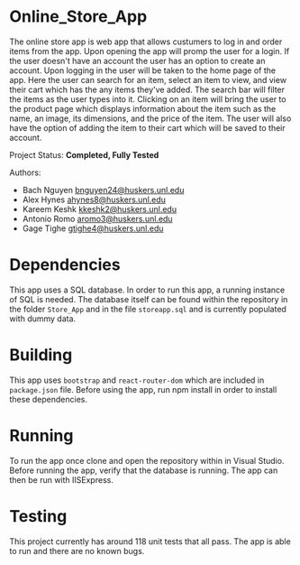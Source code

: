 # Online_Store_App

The online store app is web app that allows custumers to log in and order items from the app. Upon opening the app will promp the user for a login. If the user doesn't have an account the user has an option to create an account. Upon logging in the user will be taken to the home page of the app. Here the user can search for an item, select an item to view, and view their cart which has the any items they've added. The search bar will filter the items as the user types into it. Clicking on an item will bring the user to the product page which displays information about the item such as the name, an image, its dimensions, and the price of the item. The user will also have the option of adding the item to their cart which will be saved to their account.

Project Status: **Completed, Fully Tested**

Authors:
* Bach Nguyen <bnguyen24@huskers.unl.edu>
* Alex Hynes <ahynes8@huskers.unl.edu>
* Kareem Keshk <kkeshk2@huskers.unl.edu>
* Antonio Romo <aromo3@huskers.unl.edu>
* Gage Tighe <gtighe4@huskers.unl.edu>

# Dependencies

This app uses a SQL database. In order to run this app, a running instance of SQL is needed. The database itself can be found within the repository in the folder `Store_App` and in the file `storeapp.sql` and is currently populated with dummy data. 

# Building 

This app uses `bootstrap` and `react-router-dom` which are included in `package.json` file. Before using the app, run npm install in order to install these dependencies.

# Running

To run the app once clone and open the repository within in Visual Studio. Before running the app, verify that the database is running. The app can then be run with IISExpress.

# Testing

This project currently has around 118 unit tests that all pass. The app is able to run and there are no known bugs.
